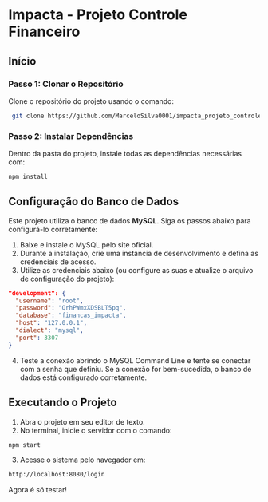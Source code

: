 # Impacta - Projeto Controle Financeiro

## Início

### Passo 1: Clonar o Repositório
Clone o repositório do projeto usando o comando:
```sh
 git clone https://github.com/MarceloSilva0001/impacta_projeto_controle_financeiro.git
```

### Passo 2: Instalar Dependências
Dentro da pasta do projeto, instale todas as dependências necessárias com:
```sh
npm install
```

## Configuração do Banco de Dados

Este projeto utiliza o banco de dados **MySQL**. Siga os passos abaixo para configurá-lo corretamente:

1. Baixe e instale o MySQL pelo site oficial.
2. Durante a instalação, crie uma instância de desenvolvimento e defina as credenciais de acesso.
3. Utilize as credenciais abaixo (ou configure as suas e atualize o arquivo de configuração do projeto):

```json
"development": {
  "username": "root",
  "password": "QrhPWmxXDSBLT5pq",
  "database": "financas_impacta",
  "host": "127.0.0.1",
  "dialect": "mysql",
  "port": 3307
}
```

4. Teste a conexão abrindo o MySQL Command Line e tente se conectar com a senha que definiu. Se a conexão for bem-sucedida, o banco de dados está configurado corretamente.

## Executando o Projeto

1. Abra o projeto em seu editor de texto.
2. No terminal, inicie o servidor com o comando:
```sh
npm start
```
3. Acesse o sistema pelo navegador em:
```sh
http://localhost:8080/login
```

Agora é só testar!
